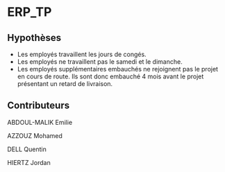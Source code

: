 # ERP_TP

## Hypothèses

 * Les employés travaillent les jours de congés.
 * Les employés ne travaillent pas le samedi et le dimanche.
 * Les employés supplémentaires embauchés ne rejoignent pas le projet en cours de route. Ils sont donc embauché 4 mois avant le projet présentant un retard de livraison.

## Contributeurs 

ABDOUL-MALIK Emilie 

AZZOUZ Mohamed 

DELL Quentin 

HIERTZ Jordan